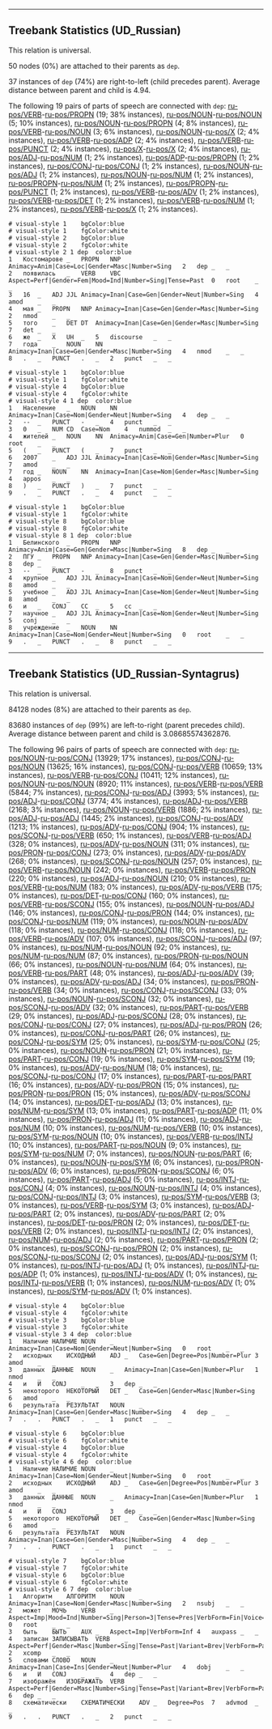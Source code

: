 

--------------------------------------------------------------------------------

## Treebank Statistics (UD_Russian)

This relation is universal.

50 nodes (0%) are attached to their parents as `dep`.

37 instances of `dep` (74%) are right-to-left (child precedes parent).
Average distance between parent and child is 4.94.

The following 19 pairs of parts of speech are connected with `dep`: [ru-pos/VERB]()-[ru-pos/PROPN]() (19; 38% instances), [ru-pos/NOUN]()-[ru-pos/NOUN]() (5; 10% instances), [ru-pos/NOUN]()-[ru-pos/PROPN]() (4; 8% instances), [ru-pos/VERB]()-[ru-pos/NOUN]() (3; 6% instances), [ru-pos/NOUN]()-[ru-pos/X]() (2; 4% instances), [ru-pos/VERB]()-[ru-pos/ADP]() (2; 4% instances), [ru-pos/VERB]()-[ru-pos/PUNCT]() (2; 4% instances), [ru-pos/X]()-[ru-pos/X]() (2; 4% instances), [ru-pos/ADJ]()-[ru-pos/NUM]() (1; 2% instances), [ru-pos/ADP]()-[ru-pos/PROPN]() (1; 2% instances), [ru-pos/CONJ]()-[ru-pos/CONJ]() (1; 2% instances), [ru-pos/NOUN]()-[ru-pos/ADJ]() (1; 2% instances), [ru-pos/NOUN]()-[ru-pos/NUM]() (1; 2% instances), [ru-pos/PROPN]()-[ru-pos/NUM]() (1; 2% instances), [ru-pos/PROPN]()-[ru-pos/PUNCT]() (1; 2% instances), [ru-pos/VERB]()-[ru-pos/ADV]() (1; 2% instances), [ru-pos/VERB]()-[ru-pos/DET]() (1; 2% instances), [ru-pos/VERB]()-[ru-pos/NUM]() (1; 2% instances), [ru-pos/VERB]()-[ru-pos/X]() (1; 2% instances).


~~~ conllu
# visual-style 1	bgColor:blue
# visual-style 1	fgColor:white
# visual-style 2	bgColor:blue
# visual-style 2	fgColor:white
# visual-style 2 1 dep	color:blue
1	Костомарове	_	PROPN	NNP	Animacy=Anim|Case=Loc|Gender=Masc|Number=Sing	2	dep	_	_
2	появилась	_	VERB	VBC	Aspect=Perf|Gender=Fem|Mood=Ind|Number=Sing|Tense=Past	0	root	_	_
3	16	_	ADJ	JJL	Animacy=Inan|Case=Gen|Gender=Neut|Number=Sing	4	amod	_	_
4	мая	_	PROPN	NNP	Animacy=Inan|Case=Gen|Gender=Masc|Number=Sing	2	nmod	_	_
5	того	_	DET	DT	Animacy=Inan|Case=Gen|Gender=Masc|Number=Sing	7	det	_	_
6	же	_	X	UH	_	5	discourse	_	_
7	года	_	NOUN	NN	Animacy=Inan|Case=Gen|Gender=Masc|Number=Sing	4	nmod	_	_
8	.	_	PUNCT	.	_	2	punct	_	_

~~~


~~~ conllu
# visual-style 1	bgColor:blue
# visual-style 1	fgColor:white
# visual-style 4	bgColor:blue
# visual-style 4	fgColor:white
# visual-style 4 1 dep	color:blue
1	Население	_	NOUN	NN	Animacy=Inan|Case=Nom|Gender=Neut|Number=Sing	4	dep	_	_
2	--	_	PUNCT	-	_	4	punct	_	_
3	0	_	NUM	CD	Case=Nom	4	nummod	_	_
4	жителей	_	NOUN	NN	Animacy=Anim|Case=Gen|Number=Plur	0	root	_	_
5	(	_	PUNCT	(	_	7	punct	_	_
6	2007	_	ADJ	JJL	Animacy=Inan|Case=Nom|Gender=Masc|Number=Sing	7	amod	_	_
7	год	_	NOUN	NN	Animacy=Inan|Case=Nom|Gender=Masc|Number=Sing	4	appos	_	_
8	)	_	PUNCT	)	_	7	punct	_	_
9	.	_	PUNCT	.	_	4	punct	_	_

~~~


~~~ conllu
# visual-style 1	bgColor:blue
# visual-style 1	fgColor:white
# visual-style 8	bgColor:blue
# visual-style 8	fgColor:white
# visual-style 8 1 dep	color:blue
1	Белинского	_	PROPN	NNP	Animacy=Anim|Case=Gen|Gender=Masc|Number=Sing	8	dep	_	_
2	ПГУ	_	PROPN	NNP	Animacy=Inan|Case=Gen|Gender=Masc|Number=Sing	8	dep	_	_
3	--	_	PUNCT	-	_	8	punct	_	_
4	крупное	_	ADJ	JJL	Animacy=Inan|Case=Nom|Gender=Neut|Number=Sing	8	amod	_	_
5	учебное	_	ADJ	JJL	Animacy=Inan|Case=Nom|Gender=Neut|Number=Sing	8	amod	_	_
6	и	_	CONJ	CC	_	5	cc	_	_
7	научное	_	ADJ	JJL	Animacy=Inan|Case=Nom|Gender=Neut|Number=Sing	5	conj	_	_
8	учреждение	_	NOUN	NN	Animacy=Inan|Case=Nom|Gender=Neut|Number=Sing	0	root	_	_
9	.	_	PUNCT	.	_	8	punct	_	_

~~~




--------------------------------------------------------------------------------

## Treebank Statistics (UD_Russian-Syntagrus)

This relation is universal.

84128 nodes (8%) are attached to their parents as `dep`.

83680 instances of `dep` (99%) are left-to-right (parent precedes child).
Average distance between parent and child is 3.08685574362876.

The following 96 pairs of parts of speech are connected with `dep`: [ru-pos/NOUN]()-[ru-pos/CONJ]() (13929; 17% instances), [ru-pos/CONJ]()-[ru-pos/NOUN]() (13625; 16% instances), [ru-pos/CONJ]()-[ru-pos/VERB]() (10659; 13% instances), [ru-pos/VERB]()-[ru-pos/CONJ]() (10411; 12% instances), [ru-pos/NOUN]()-[ru-pos/NOUN]() (8920; 11% instances), [ru-pos/VERB]()-[ru-pos/VERB]() (5844; 7% instances), [ru-pos/CONJ]()-[ru-pos/ADJ]() (3993; 5% instances), [ru-pos/ADJ]()-[ru-pos/CONJ]() (3774; 4% instances), [ru-pos/ADJ]()-[ru-pos/VERB]() (2168; 3% instances), [ru-pos/NOUN]()-[ru-pos/VERB]() (1886; 2% instances), [ru-pos/ADJ]()-[ru-pos/ADJ]() (1445; 2% instances), [ru-pos/CONJ]()-[ru-pos/ADV]() (1213; 1% instances), [ru-pos/ADV]()-[ru-pos/CONJ]() (904; 1% instances), [ru-pos/SCONJ]()-[ru-pos/VERB]() (650; 1% instances), [ru-pos/VERB]()-[ru-pos/ADJ]() (328; 0% instances), [ru-pos/ADV]()-[ru-pos/NOUN]() (311; 0% instances), [ru-pos/PRON]()-[ru-pos/CONJ]() (273; 0% instances), [ru-pos/ADV]()-[ru-pos/ADV]() (268; 0% instances), [ru-pos/SCONJ]()-[ru-pos/NOUN]() (257; 0% instances), [ru-pos/VERB]()-[ru-pos/NOUN]() (242; 0% instances), [ru-pos/VERB]()-[ru-pos/PRON]() (220; 0% instances), [ru-pos/ADJ]()-[ru-pos/NOUN]() (210; 0% instances), [ru-pos/VERB]()-[ru-pos/NUM]() (183; 0% instances), [ru-pos/ADV]()-[ru-pos/VERB]() (175; 0% instances), [ru-pos/DET]()-[ru-pos/CONJ]() (160; 0% instances), [ru-pos/VERB]()-[ru-pos/SCONJ]() (155; 0% instances), [ru-pos/NOUN]()-[ru-pos/ADJ]() (146; 0% instances), [ru-pos/CONJ]()-[ru-pos/PRON]() (144; 0% instances), [ru-pos/CONJ]()-[ru-pos/NUM]() (119; 0% instances), [ru-pos/NOUN]()-[ru-pos/ADV]() (118; 0% instances), [ru-pos/NUM]()-[ru-pos/CONJ]() (118; 0% instances), [ru-pos/VERB]()-[ru-pos/ADV]() (107; 0% instances), [ru-pos/SCONJ]()-[ru-pos/ADJ]() (97; 0% instances), [ru-pos/NUM]()-[ru-pos/NOUN]() (92; 0% instances), [ru-pos/NUM]()-[ru-pos/NUM]() (87; 0% instances), [ru-pos/PRON]()-[ru-pos/NOUN]() (66; 0% instances), [ru-pos/NOUN]()-[ru-pos/NUM]() (64; 0% instances), [ru-pos/VERB]()-[ru-pos/PART]() (48; 0% instances), [ru-pos/ADJ]()-[ru-pos/ADV]() (39; 0% instances), [ru-pos/ADV]()-[ru-pos/ADJ]() (34; 0% instances), [ru-pos/PRON]()-[ru-pos/VERB]() (34; 0% instances), [ru-pos/CONJ]()-[ru-pos/SCONJ]() (33; 0% instances), [ru-pos/NOUN]()-[ru-pos/SCONJ]() (32; 0% instances), [ru-pos/SCONJ]()-[ru-pos/ADV]() (32; 0% instances), [ru-pos/PART]()-[ru-pos/VERB]() (29; 0% instances), [ru-pos/ADJ]()-[ru-pos/SCONJ]() (28; 0% instances), [ru-pos/CONJ]()-[ru-pos/CONJ]() (27; 0% instances), [ru-pos/ADJ]()-[ru-pos/PRON]() (26; 0% instances), [ru-pos/CONJ]()-[ru-pos/PART]() (26; 0% instances), [ru-pos/CONJ]()-[ru-pos/SYM]() (25; 0% instances), [ru-pos/SYM]()-[ru-pos/CONJ]() (25; 0% instances), [ru-pos/NOUN]()-[ru-pos/PRON]() (21; 0% instances), [ru-pos/PART]()-[ru-pos/CONJ]() (19; 0% instances), [ru-pos/SYM]()-[ru-pos/SYM]() (19; 0% instances), [ru-pos/ADV]()-[ru-pos/NUM]() (18; 0% instances), [ru-pos/SCONJ]()-[ru-pos/CONJ]() (17; 0% instances), [ru-pos/PART]()-[ru-pos/PART]() (16; 0% instances), [ru-pos/ADV]()-[ru-pos/PRON]() (15; 0% instances), [ru-pos/PRON]()-[ru-pos/PRON]() (15; 0% instances), [ru-pos/ADV]()-[ru-pos/SCONJ]() (14; 0% instances), [ru-pos/DET]()-[ru-pos/ADJ]() (13; 0% instances), [ru-pos/NUM]()-[ru-pos/SYM]() (13; 0% instances), [ru-pos/PART]()-[ru-pos/ADP]() (11; 0% instances), [ru-pos/PRON]()-[ru-pos/ADJ]() (11; 0% instances), [ru-pos/ADJ]()-[ru-pos/NUM]() (10; 0% instances), [ru-pos/NUM]()-[ru-pos/VERB]() (10; 0% instances), [ru-pos/SYM]()-[ru-pos/NOUN]() (10; 0% instances), [ru-pos/VERB]()-[ru-pos/INTJ]() (10; 0% instances), [ru-pos/PART]()-[ru-pos/NOUN]() (9; 0% instances), [ru-pos/SYM]()-[ru-pos/NUM]() (7; 0% instances), [ru-pos/NOUN]()-[ru-pos/PART]() (6; 0% instances), [ru-pos/NOUN]()-[ru-pos/SYM]() (6; 0% instances), [ru-pos/PRON]()-[ru-pos/ADV]() (6; 0% instances), [ru-pos/PRON]()-[ru-pos/SCONJ]() (6; 0% instances), [ru-pos/PART]()-[ru-pos/ADJ]() (5; 0% instances), [ru-pos/INTJ]()-[ru-pos/CONJ]() (4; 0% instances), [ru-pos/NOUN]()-[ru-pos/INTJ]() (4; 0% instances), [ru-pos/CONJ]()-[ru-pos/INTJ]() (3; 0% instances), [ru-pos/SYM]()-[ru-pos/VERB]() (3; 0% instances), [ru-pos/VERB]()-[ru-pos/SYM]() (3; 0% instances), [ru-pos/ADJ]()-[ru-pos/PART]() (2; 0% instances), [ru-pos/ADV]()-[ru-pos/PART]() (2; 0% instances), [ru-pos/DET]()-[ru-pos/PRON]() (2; 0% instances), [ru-pos/DET]()-[ru-pos/VERB]() (2; 0% instances), [ru-pos/INTJ]()-[ru-pos/INTJ]() (2; 0% instances), [ru-pos/NUM]()-[ru-pos/ADJ]() (2; 0% instances), [ru-pos/PART]()-[ru-pos/PRON]() (2; 0% instances), [ru-pos/SCONJ]()-[ru-pos/PRON]() (2; 0% instances), [ru-pos/SCONJ]()-[ru-pos/SCONJ]() (2; 0% instances), [ru-pos/ADJ]()-[ru-pos/SYM]() (1; 0% instances), [ru-pos/INTJ]()-[ru-pos/ADJ]() (1; 0% instances), [ru-pos/INTJ]()-[ru-pos/ADP]() (1; 0% instances), [ru-pos/INTJ]()-[ru-pos/ADV]() (1; 0% instances), [ru-pos/INTJ]()-[ru-pos/VERB]() (1; 0% instances), [ru-pos/NUM]()-[ru-pos/ADV]() (1; 0% instances), [ru-pos/SYM]()-[ru-pos/ADV]() (1; 0% instances).


~~~ conllu
# visual-style 4	bgColor:blue
# visual-style 4	fgColor:white
# visual-style 3	bgColor:blue
# visual-style 3	fgColor:white
# visual-style 3 4 dep	color:blue
1	Наличие	НАЛИЧИЕ	NOUN	_	Animacy=Inan|Case=Nom|Gender=Neut|Number=Sing	0	root	_	_
2	исходных	ИСХОДНЫЙ	ADJ	_	Case=Gen|Degree=Pos|Number=Plur	3	amod	_	_
3	данных	ДАННЫЕ	NOUN	_	Animacy=Inan|Case=Gen|Number=Plur	1	nmod	_	_
4	и	И	CONJ	_	_	3	dep	_	_
5	некоторого	НЕКОТОРЫЙ	DET	_	Case=Gen|Gender=Masc|Number=Sing	6	amod	_	_
6	результата	РЕЗУЛЬТАТ	NOUN	_	Animacy=Inan|Case=Gen|Gender=Masc|Number=Sing	4	dep	_	_
7	.	.	PUNCT	.	_	1	punct	_	_

~~~


~~~ conllu
# visual-style 6	bgColor:blue
# visual-style 6	fgColor:white
# visual-style 4	bgColor:blue
# visual-style 4	fgColor:white
# visual-style 4 6 dep	color:blue
1	Наличие	НАЛИЧИЕ	NOUN	_	Animacy=Inan|Case=Nom|Gender=Neut|Number=Sing	0	root	_	_
2	исходных	ИСХОДНЫЙ	ADJ	_	Case=Gen|Degree=Pos|Number=Plur	3	amod	_	_
3	данных	ДАННЫЕ	NOUN	_	Animacy=Inan|Case=Gen|Number=Plur	1	nmod	_	_
4	и	И	CONJ	_	_	3	dep	_	_
5	некоторого	НЕКОТОРЫЙ	DET	_	Case=Gen|Gender=Masc|Number=Sing	6	amod	_	_
6	результата	РЕЗУЛЬТАТ	NOUN	_	Animacy=Inan|Case=Gen|Gender=Masc|Number=Sing	4	dep	_	_
7	.	.	PUNCT	.	_	1	punct	_	_

~~~


~~~ conllu
# visual-style 7	bgColor:blue
# visual-style 7	fgColor:white
# visual-style 6	bgColor:blue
# visual-style 6	fgColor:white
# visual-style 6 7 dep	color:blue
1	Алгоритм	АЛГОРИТМ	NOUN	_	Animacy=Inan|Case=Nom|Gender=Masc|Number=Sing	2	nsubj	_	_
2	может	МОЧЬ	VERB	_	Aspect=Imp|Mood=Ind|Number=Sing|Person=3|Tense=Pres|VerbForm=Fin|Voice=Act	0	root	_	_
3	быть	БЫТЬ	AUX	_	Aspect=Imp|VerbForm=Inf	4	auxpass	_	_
4	записан	ЗАПИСЫВАТЬ	VERB	_	Aspect=Perf|Gender=Masc|Number=Sing|Tense=Past|Variant=Brev|VerbForm=Part|Voice=Pass	2	xcomp	_	_
5	словами	СЛОВО	NOUN	_	Animacy=Inan|Case=Ins|Gender=Neut|Number=Plur	4	dobj	_	_
6	и	И	CONJ	_	_	4	dep	_	_
7	изображён	ИЗОБРАЖАТЬ	VERB	_	Aspect=Perf|Gender=Masc|Number=Sing|Tense=Past|Variant=Brev|VerbForm=Part|Voice=Pass	6	dep	_	_
8	схематически	СХЕМАТИЧЕСКИ	ADV	_	Degree=Pos	7	advmod	_	_
9	.	.	PUNCT	.	_	2	punct	_	_

~~~


